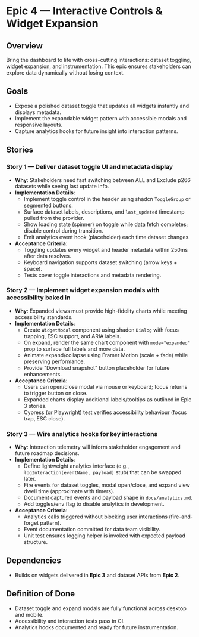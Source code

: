# Epic 4 — Interactive Controls & Widget Expansion

## Overview
Bring the dashboard to life with cross-cutting interactions: dataset toggling, widget expansion, and instrumentation. This epic ensures stakeholders can explore data dynamically without losing context.

## Goals
- Expose a polished dataset toggle that updates all widgets instantly and displays metadata.
- Implement the expandable widget pattern with accessible modals and responsive layouts.
- Capture analytics hooks for future insight into interaction patterns.

## Stories

### Story 1 — Deliver dataset toggle UI and metadata display
- **Why**: Stakeholders need fast switching between ALL and Exclude p266 datasets while seeing last update info.
- **Implementation Details**:
  - Implement toggle control in the header using shadcn `ToggleGroup` or segmented buttons.
  - Surface dataset labels, descriptions, and `last_updated` timestamp pulled from the provider.
  - Show loading state (spinner) on toggle while data fetch completes; disable control during transition.
  - Emit analytics event hook (placeholder) each time dataset changes.
- **Acceptance Criteria**:
  - Toggling updates every widget and header metadata within 250ms after data resolves.
  - Keyboard navigation supports dataset switching (arrow keys + space).
  - Tests cover toggle interactions and metadata rendering.

### Story 2 — Implement widget expansion modals with accessibility baked in
- **Why**: Expanded views must provide high-fidelity charts while meeting accessibility standards.
- **Implementation Details**:
  - Create `WidgetModal` component using shadcn `Dialog` with focus trapping, ESC support, and ARIA labels.
  - On expand, render the same chart component with `mode="expanded"` prop to surface full labels and more data.
  - Animate expand/collapse using Framer Motion (scale + fade) while preserving performance.
  - Provide "Download snapshot" button placeholder for future enhancements.
- **Acceptance Criteria**:
  - Users can open/close modal via mouse or keyboard; focus returns to trigger button on close.
  - Expanded charts display additional labels/tooltips as outlined in Epic 3 stories.
  - Cypress (or Playwright) test verifies accessibility behaviour (focus trap, ESC close).

### Story 3 — Wire analytics hooks for key interactions
- **Why**: Interaction telemetry will inform stakeholder engagement and future roadmap decisions.
- **Implementation Details**:
  - Define lightweight analytics interface (e.g., `logInteraction(eventName, payload)` stub) that can be swapped later.
  - Fire events for dataset toggles, modal open/close, and expand view dwell time (approximate with timers).
  - Document captured events and payload shape in `docs/analytics.md`.
  - Add toggles/env flag to disable analytics in development.
- **Acceptance Criteria**:
  - Analytics calls triggered without blocking user interactions (fire-and-forget pattern).
  - Event documentation committed for data team visibility.
  - Unit test ensures logging helper is invoked with expected payload structure.

## Dependencies
- Builds on widgets delivered in **Epic 3** and dataset APIs from **Epic 2**.

## Definition of Done
- Dataset toggle and expand modals are fully functional across desktop and mobile.
- Accessibility and interaction tests pass in CI.
- Analytics hooks documented and ready for future instrumentation.
